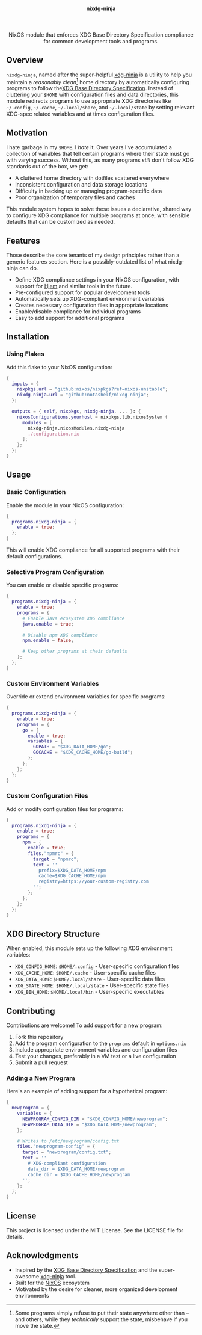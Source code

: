 <!-- markdownlint-disable no-inline-html -->
<div align="center">
  <h1 id="header" >
    <!-- markdownlint-disable line-length -->
    <br>
    <ruby>
      <rp>(</rp><rt>nixdg-ninja</rt><rp>)</rp>
    </ruby>
  </h1>
  <p>
    NixOS module that enforces XDG Base Directory Specification compliance for
    common development tools and programs.
  </p>
</div>

## Overview

[XDG Base Directory Specification]: https://specifications.freedesktop.org/basedir-spec/basedir-spec-latest.html
[xdg-ninja]: https://github.com/b3nj5m1n/xdg-ninja

`nixdg-ninja`, named after the super-helpful [xdg-ninja] is a utility to help
you maintain a _reasonably clean_[^1] home directory by automatically
configuring programs to follow the[XDG Base Directory Specification]. Instead of
cluttering your `$HOME` with configuration files and data directories, this
module redirects programs to use appropriate XDG directories like `~/.config`,
`~/.cache`, `~/.local/share`, and `~/.local/state` by setting relevant XDG-spec
related variables and at times configuration files.

[^1]: Some programs simply refuse to put their state anywhere other than `~` and
    others, while they _technically_ support the state, misbehave if you move
    the state.

## Motivation

I hate garbage in my `$HOME`. I _hate_ it. Over years I've accumulated a
collection of variables that tell certain programs where their state must go
with varying success. Without this, as many programs _still_ don't follow XDG
standards out of the box, we get:

- A cluttered home directory with dotfiles scattered everywhere
- Inconsistent configuration and data storage locations
- Difficulty in backing up or managing program-specific data
- Poor organization of temporary files and caches

This module system hopes to solve these issues a declarative, shared way to
configure XDG compliance for multiple programs at once, with sensible defaults
that can be customized as needed.

## Features

[Hjem]: https://github.com/feel-co/hjem

Those describe the core tenants of my design principles rather than a generic
features section. Here is a possibly-outdated list of what nixdg-ninja can do.

- Define XDG compliance settings in your NixOS configuration, with support for
  [Hjem] and similar tools in the future.
- Pre-configured support for popular development tools
- Automatically sets up XDG-compliant environment variables
- Creates necessary configuration files in appropriate locations
- Enable/disable compliance for individual programs
- Easy to add support for additional programs

## Installation

### Using Flakes

Add this flake to your NixOS configuration:

```nix
{
  inputs = {
    nixpkgs.url = "github:nixos/nixpkgs?ref=nixos-unstable";
    nixdg-ninja.url = "github:notashelf/nixdg-ninja";
  };

  outputs = { self, nixpkgs, nixdg-ninja, ... }: {
    nixosConfigurations.yourhost = nixpkgs.lib.nixosSystem {
      modules = [
        nixdg-ninja.nixosModules.nixdg-ninja
        ./configuration.nix
      ];
    };
  };
}
```

## Usage

### Basic Configuration

Enable the module in your NixOS configuration:

```nix
{
  programs.nixdg-ninja = {
    enable = true;
  };
}
```

This will enable XDG compliance for all supported programs with their default
configurations.

### Selective Program Configuration

You can enable or disable specific programs:

```nix
{
  programs.nixdg-ninja = {
    enable = true;
    programs = {
      # Enable Java ecosystem XDG compliance
      java.enable = true;

      # Disable npm XDG compliance
      npm.enable = false;

      # Keep other programs at their defaults
    };
  };
}
```

### Custom Environment Variables

Override or extend environment variables for specific programs:

```nix
{
  programs.nixdg-ninja = {
    enable = true;
    programs = {
      go = {
        enable = true;
        variables = {
          GOPATH = "$XDG_DATA_HOME/go";
          GOCACHE = "$XDG_CACHE_HOME/go-build";
        };
      };
    };
  };
}
```

### Custom Configuration Files

Add or modify configuration files for programs:

```nix
{
  programs.nixdg-ninja = {
    enable = true;
    programs = {
      npm = {
        enable = true;
        files."npmrc" = {
          target = "npmrc";
          text = ''
            prefix=$XDG_DATA_HOME/npm
            cache=$XDG_CACHE_HOME/npm
            registry=https://your-custom-registry.com
          '';
        };
      };
    };
  };
}
```

## XDG Directory Structure

When enabled, this module sets up the following XDG environment variables:

- `XDG_CONFIG_HOME`: `$HOME/.config` - User-specific configuration files
- `XDG_CACHE_HOME`: `$HOME/.cache` - User-specific cache files
- `XDG_DATA_HOME`: `$HOME/.local/share` - User-specific data files
- `XDG_STATE_HOME`: `$HOME/.local/state` - User-specific state files
- `XDG_BIN_HOME`: `$HOME/.local/bin` - User-specific executables

## Contributing

Contributions are welcome! To add support for a new program:

1. Fork this repository
2. Add the program configuration to the `programs` default in `options.nix`
3. Include appropriate environment variables and configuration files
4. Test your changes, preferably in a VM test or a live configuration
5. Submit a pull request

### Adding a New Program

Here's an example of adding support for a hypothetical program:

```nix
{
  newprogram = {
    variables = {
      NEWPROGRAM_CONFIG_DIR = "$XDG_CONFIG_HOME/newprogram";
      NEWPROGRAM_DATA_DIR = "$XDG_DATA_HOME/newprogram";
    };

    # Writes to /etc/newprogram/config.txt
    files."newprogram-config" = {
      target = "newprogram/config.txt";
      text = ''
        # XDG-compliant configuration
        data_dir = $XDG_DATA_HOME/newprogram
        cache_dir = $XDG_CACHE_HOME/newprogram
      '';
    };
  };
}
```

## License

This project is licensed under the MIT License. See the LICENSE file for
details.

## Acknowledgments

- Inspired by the [XDG Base Directory Specification] and the super-awesome
  [xdg-ninja] tool.
- Built for the [NixOS](https://nixos.org/) ecosystem
- Motivated by the desire for cleaner, more organized development environments
